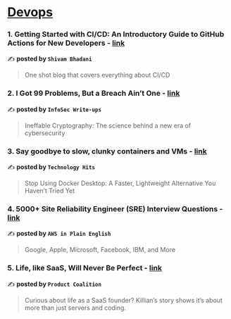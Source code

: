 
<h1><a href=https://medium.com/tag/devops/recommended target="_blank" rel="noopener noreferrer">Devops</a></h1>
<h3>1. Getting Started with CI/CD: An Introductory Guide to GitHub Actions for New Developers - <a href="https://medium.com/@shivambhadani_/getting-started-with-ci-cd-an-introductory-guide-to-github-actions-for-new-developers-f216d87f4dab" target="_blank" rel="noopener noreferrer">link</a></h3>

✍️ **posted by `Shivam Bhadani`**

<blockquote>One shot blog that covers everything about CI/CD</blockquote>

<h3>2. I Got 99 Problems, But a Breach Ain’t One - <a href="https://medium.com/bugbountywriteup/i-got-99-problems-but-a-breach-aint-one-1446ba45d2ca" target="_blank" rel="noopener noreferrer">link</a></h3>

✍️ **posted by `InfoSec Write-ups`**

<blockquote>Ineffable Cryptography: The science behind a new era of cybersecurity</blockquote>

<h3>3. Say goodbye to slow, clunky containers and VMs - <a href="https://medium.com/technology-hits/say-goodbye-to-slow-clunky-containers-and-vms-7d87e79ce198" target="_blank" rel="noopener noreferrer">link</a></h3>

✍️ **posted by `Technology Hits`**

<blockquote>Stop Using Docker Desktop: A Faster, Lightweight Alternative You Haven’t Tried Yet</blockquote>

<h3>4. 5000+ Site Reliability Engineer (SRE) Interview Questions - <a href="https://medium.com/aws-in-plain-english/5000-site-reliability-engineer-sre-interview-questions-8c1dc1488c04" target="_blank" rel="noopener noreferrer">link</a></h3>

✍️ **posted by `AWS in Plain English`**

<blockquote>Google, Apple, Microsoft, Facebook, IBM, and More</blockquote>

<h3>5. Life, like SaaS, Will Never Be Perfect - <a href="https://medium.com/managing-digital-products/life-like-saas-will-never-be-perfect-d1ef04b60109" target="_blank" rel="noopener noreferrer">link</a></h3>

✍️ **posted by `Product Coalition`**

<blockquote>Curious about life as a SaaS founder? Killian’s story shows it’s about more than just servers and coding.</blockquote>

